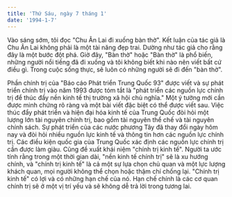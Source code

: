 ```yaml
---
title: 'Thứ Sáu, ngày 7 tháng 1'
date: '1994-1-7'
---
```

Vào sáng sớm, tôi đọc "Chu Ân Lai đi xuống bàn thờ". Kết luận của tác giả là Chu Ân Lai không phải là một tài năng đẹp trai. Dường như tác giả cho rằng đây là một bước đột phá. Giờ đây, "Bàn thờ" hoặc "Bàn thờ" là phổ biến, những người nổi tiếng đã đi xuống và tôi không biết khi nào nên viết bất cứ điều gì. Trong cuộc sống thực, sẽ luôn có những người sẽ đi đến "bàn thờ".

Phần chính trị của "Báo cáo Phát triển Trung Quốc 93" được viết và sự phát triển chính trị vào năm 1993 được tóm tắt là "phát triển các nguồn lực chính trị để thúc đẩy nền kinh tế thị trường xã hội chủ nghĩa." Một ý tưởng mới cần được minh chứng rõ ràng và một bài viết đặc biệt có thể được viết sau. Việc thúc đẩy phát triển và hiện đại hóa kinh tế của Trung Quốc đòi hỏi một lượng lớn tài nguyên chính trị, bao gồm tài nguyên thể chế và tài nguyên chính sách. Sự phát triển của các nước phương Tây đã thay đổi ngày hôm nay và đòi hỏi nhiều nguồn lực kinh tế và thông tin hơn các nguồn lực chính trị. Các điều kiện quốc gia của Trung Quốc xác định các nguồn lực chính trị cần được làm giàu. Cũng đề xuất khái niệm "chính trị kinh tế". Người ta ước tính rằng trong một thời gian dài, "nền kinh tế chính trị" sẽ là xu hướng chính, và "chính trị kinh tế" là cả một sự lựa chọn chủ quan và một lực lượng khách quan, mọi người không thể chọn hoặc thậm chí chống lại. "Chính trị kinh tế" có lợi và có những hạn chế của nó. Hạn chế chính là các cơ quan chính trị sẽ ở một vị trí yếu và sẽ không dễ trả lời trong tương lai.